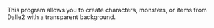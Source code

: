 This program allows you to create characters, monsters, or items from Dalle2 with a transparent background.
